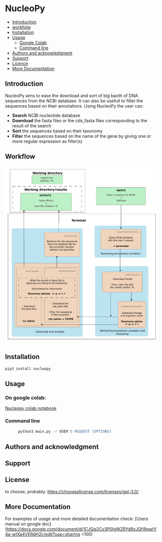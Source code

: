 # NucleoPy

- [Introduction](#introduction)
- [workfolw](#workflow)
- [Installation](#installation)
- [Usage](#usage)
  - [Google Colab](#on-google-colab)
  - [Command line](#command-line)
- [Authors and acknowledgment](#authors-and-acknowledgment)
- [Support](#support)
- [Licence](#license)
- [More Documentation](#more-documentation)



## Introduction

NucleoPy aims to ease the download and sort of big bacth of DNA sequences from the NCBI database. 
It can also be usefull to filter the sequences based on their annotations.
Using NucleoPy the user can:

- **Search** NCBI nucleotide database
- **Download** the fasta files or the cds_fasta files corresponding to the result of the search
- **Sort** the sequences based on their taxonomy
- **Filter** the sequences based on the name of the gene by giving one or more regular expression as filter(s)

## Workflow

<img src="workflow.png" alt="workflow" width="600"/>

## Installation 

```bash
pip3 install nucleopy
```

## Usage
### On google colab:

[Nucleopy colab notebook](https://colab.research.google.com/drive/1UmxzRc_k5sNeQ2RPGe29nWR_1_0FRPkq?usp=sharing)

### Command line

```bash
      python3 main.py -r USER'S REQUEST [OPTIONS] 
```

## Authors and acknowledgment

## Support

## License
to choose, probably: https://choosealicense.com/licenses/gpl-3.0/


## More Documentation

For examples of usage and more detailed documentation check: 
[Users manual on google doc](https://docs.google.com/document/d/1CJQg2Cv3P0lgWZRYd9xJQfj8qwIY4a-wtXa4VERdH2c/edit?usp=sharing =100)


